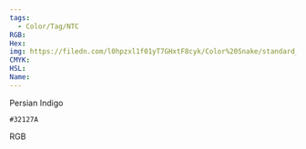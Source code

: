 ```yaml
---
tags:
  - Color/Tag/NTC
RGB:
Hex:
img: https://filedn.com/l0hpzxl1f01yT7GHxtF8cyk/Color%20Snake/standard_csv_to_svg/32127A.svg
CMYK:
HSL:
Name:
---
```

Persian Indigo
```palette
#32127A
```
RGB
